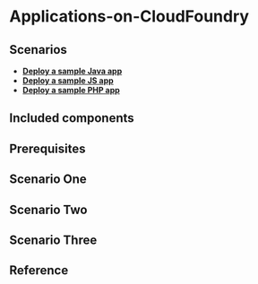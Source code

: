 # Applications-on-CloudFoundry
## Scenarios
* **[Deploy a sample Java app](#one)**
* **[Deploy a sample JS app](#two)**
* **[Deploy a sample PHP app](#three)**
## Included components
## Prerequisites
## Scenario One <a name="one"></a>
## Scenario Two <a name="two"></a>
## Scenario Three <a name="three"></a>
## Reference
